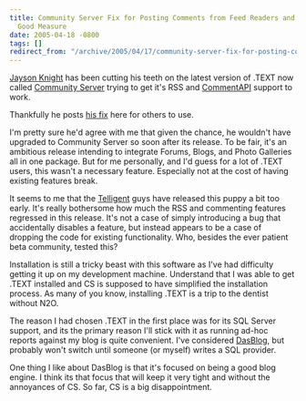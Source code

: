 ```yaml
---
title: Community Server Fix for Posting Comments from Feed Readers and a Rant for
  Good Measure
date: 2005-04-18 -0800
tags: []
redirect_from: "/archive/2005/04/17/community-server-fix-for-posting-comments-from-feed-readers-and-a-rant-for-good-measure.aspx/"
---
```


[Jayson Knight](http://jaysonknight.com/blog/) has been cutting his
teeth on the latest version of .TEXT now called [Community
Server](http://communityserver.org/) trying to get it's RSS and
[CommentAPI](http://wellformedweb.org/story/9 "CommentAPI") support to
work.

Thankfully he posts [his
fix](http://jaysonknight.com/blog/archive/2005/04/19/1370.aspx) here for
others to use.

I'm pretty sure he'd agree with me that given the chance, he wouldn't
have upgraded to Community Server so soon after its release. To be fair,
it's an ambitious release intending to integrate Forums, Blogs, and
Photo Galleries all in one package. But for me personally, and I'd guess
for a lot of .TEXT users, this wasn't a necessary feature. Especially
not at the cost of having existing features break.

It seems to me that the [Telligent](http://www.telligentsystems.com/)
guys have released this puppy a bit too early. It's really bothersome
how much the RSS and commenting features regressed in this release. It's
not a case of simply introducing a bug that accidentally disables a
feature, but instead appears to be a case of dropping the code for
existing functionality. Who, besides the ever patient beta community,
tested this?

Installation is still a tricky beast with this software as I've had
difficulty getting it up on my development machine. Understand that I
was able to get .TEXT installed and CS is supposed to have simplified
the installation process. As many of you know, installing .TEXT is a
trip to the dentist without N2O.

The reason I had chosen .TEXT in the first place was for its SQL Server
support, and its the primary reason I'll stick with it as running ad-hoc
reports against my blog is quite convenient. I've considered
[DasBlog](http://www.dasblog.com/), but probably won't switch until
someone (or myself) writes a SQL provider.

One thing I like about DasBlog is that it's focused on being a good blog
engine. I think its that focus that will keep it very tight and without
the annoyances of CS. So far, CS is a big disappointment.

